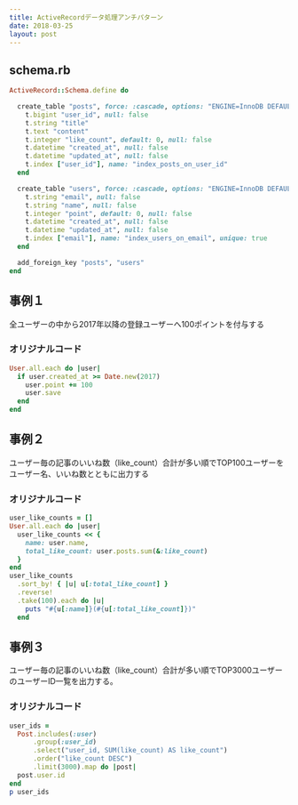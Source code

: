 ```yaml
---
title: ActiveRecordデータ処理アンチパターン
date: 2018-03-25
layout: post
---
```


## schema.rb

```rb
ActiveRecord::Schema.define do

  create_table "posts", force: :cascade, options: "ENGINE=InnoDB DEFAULT CHARSET=utf8" do |t|
    t.bigint "user_id", null: false
    t.string "title"
    t.text "content"
    t.integer "like_count", default: 0, null: false
    t.datetime "created_at", null: false
    t.datetime "updated_at", null: false
    t.index ["user_id"], name: "index_posts_on_user_id"
  end

  create_table "users", force: :cascade, options: "ENGINE=InnoDB DEFAULT CHARSET=utf8" do |t|
    t.string "email", null: false
    t.string "name", null: false
    t.integer "point", default: 0, null: false
    t.datetime "created_at", null: false
    t.datetime "updated_at", null: false
    t.index ["email"], name: "index_users_on_email", unique: true
  end

  add_foreign_key "posts", "users"
end
```

## 事例１

全ユーザーの中から2017年以降の登録ユーザーへ100ポイントを付与する

### オリジナルコード

```rb
User.all.each do |user|
  if user.created_at >= Date.new(2017)
    user.point += 100
    user.save
  end
end
```

## 事例２

ユーザー毎の記事のいいね数（like_count）合計が多い順でTOP100ユーザーをユーザー名、いいね数とともに出力する

### オリジナルコード

```rb
user_like_counts = []
User.all.each do |user|
  user_like_counts << { 
    name: user.name,
    total_like_count: user.posts.sum(&:like_count)
  }
end
user_like_counts
  .sort_by! { |u| u[:total_like_count] }
  .reverse!
  .take(100).each do |u|
    puts "#{u[:name]}(#{u[:total_like_count]})"
  end
```

## 事例３

ユーザー毎の記事のいいね数（like_count）合計が多い順でTOP3000ユーザーのユーザーID一覧を出力する。

### オリジナルコード

```rb
user_ids = 
  Post.includes(:user)
      .group(:user_id)
      .select("user_id, SUM(like_count) AS like_count")
      .order("like_count DESC")
      .limit(3000).map do |post|
  post.user.id
end
p user_ids
```
